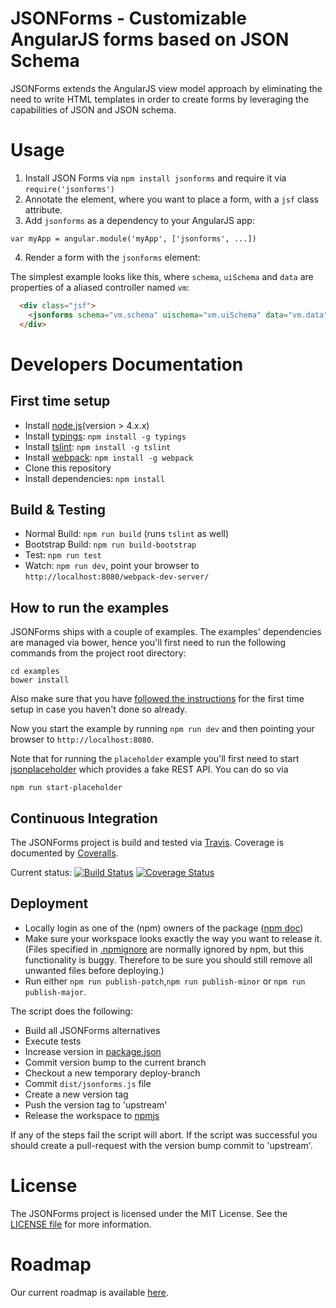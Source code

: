 # JSONForms - Customizable AngularJS forms based on JSON Schema

JSONForms extends the AngularJS view model approach by eliminating the need to write HTML templates in order to
create forms by leveraging the capabilities of JSON and JSON schema.

# Usage
1. Install JSON Forms via `npm install jsonforms` and require it via `require('jsonforms')`
2. Annotate the element, where you want to place a form, with a `jsf` class attribute.
3. Add `jsonforms` as a dependency to your AngularJS app:
```
var myApp = angular.module('myApp', ['jsonforms', ...])
```
4. Render a form with the `jsonforms` element:

The simplest example looks like this, where `schema`, `uiSchema` and `data` are 
properties of a aliased controller named `vm`:
 
```html 
  <div class="jsf">
    <jsonforms schema="vm.schema" uischema="vm.uiSchema" data="vm.data"></jsonforms>
  </div>
```


# Developers Documentation

## First time setup
* Install [node.js](https://nodejs.org/)(version > 4.x.x)
* Install [typings](https://github.com/typings/typings): `npm install -g typings` 
* Install [tslint](https://palantir.github.io/tslint/): `npm install -g tslint`
* Install [webpack](https://github.com/webpack/webpack): `npm install -g webpack`
* Clone this repository
* Install dependencies: `npm install`

## Build & Testing
* Normal Build: `npm run build` (runs `tslint` as well)
* Bootstrap Build: `npm run build-bootstrap`
* Test: `npm run test`
* Watch: `npm run dev`, point your browser to `http://localhost:8080/webpack-dev-server/`

## How to run the examples 
JSONForms ships with a couple of examples. The examples' dependencies are managed
via bower, hence you'll first need to run the following commands from
the project root directory:

```
cd examples
bower install
```

Also make sure that you have [followed the instructions](https://github.com/eclipsesource/jsonforms#first-time-setup) for the first time setup in case you haven't done so already.
 
Now you start the example by running `npm run dev` and then pointing 
your browser to `http://localhost:8080`.

Note that for running the `placeholder` example you'll first need to start
[jsonplaceholder](https://jsonplaceholder.typicode.com/) which provides 
a fake REST API. You can do so via

```
npm run start-placeholder
```

## Continuous Integration
The JSONForms project is build and tested via [Travis](https://travis-ci.org/). Coverage is documented by [Coveralls](https://coveralls.io).

Current status: [![Build Status](https://travis-ci.org/eclipsesource/jsonforms.svg?branch=master)](https://travis-ci.org/eclipsesource/jsonforms) [![Coverage Status](https://coveralls.io/repos/eclipsesource/jsonforms/badge.svg?branch=master&service=github)](https://coveralls.io/github/eclipsesource/jsonforms?branch=master)

## Deployment
 * Locally login as one of the (npm) owners of the package ([npm doc](https://docs.npmjs.com/cli/adduser))
 * Make sure your workspace looks exactly the way you want to release it. (Files specified in [.npmignore](https://github.com/eclipsesource/jsonforms/blob/master/.npmignore) are normally ignored by npm, but this functionality is buggy. Therefore to be sure you should still remove all unwanted files before deploying.)
 * Run either ```npm run publish-patch```,```npm run publish-minor``` or ```npm run publish-major```.

The script does the following:
* Build all JSONForms alternatives
* Execute tests
* Increase version in [package.json](https://github.com/eclipsesource/jsonforms/blob/master/package.json)
* Commit version bump to the current branch
* Checkout a new temporary deploy-branch
* Commit ```dist/jsonforms.js``` file
* Create a new version tag
* Push the version tag to 'upstream'
* Release the workspace to [npmjs](https://www.npmjs.com/)

If any of the steps fail the script will abort. If the script was successful you should create a pull-request with the version bump commit to 'upstream'.

# License
The JSONForms project is licensed under the MIT License. See the [LICENSE file](https://github.com/eclipsesource/jsonforms/blob/master/LICENSE) for more information.

# Roadmap
Our current roadmap is available [here](https://github.com/eclipsesource/jsonforms/blob/master/ROADMAP.md).
